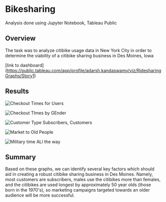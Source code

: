 # Bikesharing
Analysis done using Jupyter Notebook, Tableau Public

## Overview
The task was to analyze citibike usage data in New York City in order to determine the viability of a citibike sharing business in Des Moines, Iowa

[link to dashboard] (https://public.tableau.com/app/profile/adarsh.kandaswamy/viz/RidesharingGraphs/Story1)

## Results

![Checkout Times for Users](https://user-images.githubusercontent.com/67844710/199644642-26efa54a-5451-4432-9f12-6e0d5e8e0100.png)


![Checkout TImes by GEnder](https://user-images.githubusercontent.com/67844710/199644646-244a9e25-bd20-44a2-8714-debb7225dc19.png)


![Customer Type Subscribers, Customers](https://user-images.githubusercontent.com/67844710/199644651-a2dde918-dd30-4b3e-9031-a33302501f32.png)


![Market to Old People](https://user-images.githubusercontent.com/67844710/199644654-1c68c846-bfcd-48ee-ba96-3253268c1f46.png)



![Military time ALl the way](https://user-images.githubusercontent.com/67844710/199644658-3794991e-fdc5-4ff9-a6c8-387195d48108.png)




## Summary
Based on these graphs, we can identify several key factors which should aid in creating a robust citibike sharing business in Des Moines. Namely, most customers are subscribers, males use the citibikes more than females, and the citibikes are used longest by approximately 50 year olds (those born in the 1970's), so marketing campaigns targeted towards an older audience will be more successful.

